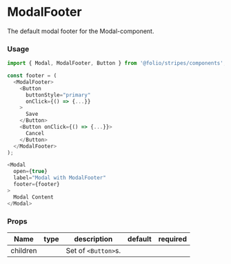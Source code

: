 # ModalFooter
The default modal footer for the Modal-component.

### Usage
```js
import { Modal, ModalFooter, Button } from '@folio/stripes/components';

const footer = (
  <ModalFooter>
    <Button
      buttonStyle="primary"
      onClick={() => {...}}
    >
      Save
    </Button>
    <Button onClick={() => {...}}>
      Cancel
    </Button>
  </ModalFooter>
);

<Modal
  open={true}
  label="Modal with ModalFooter"
  footer={footer}
>
  Modal Content
</Modal>
```

### Props
Name | type | description | default | required
--- | --- | --- | --- | ---
children | | Set of `<Button>`s. |  |
